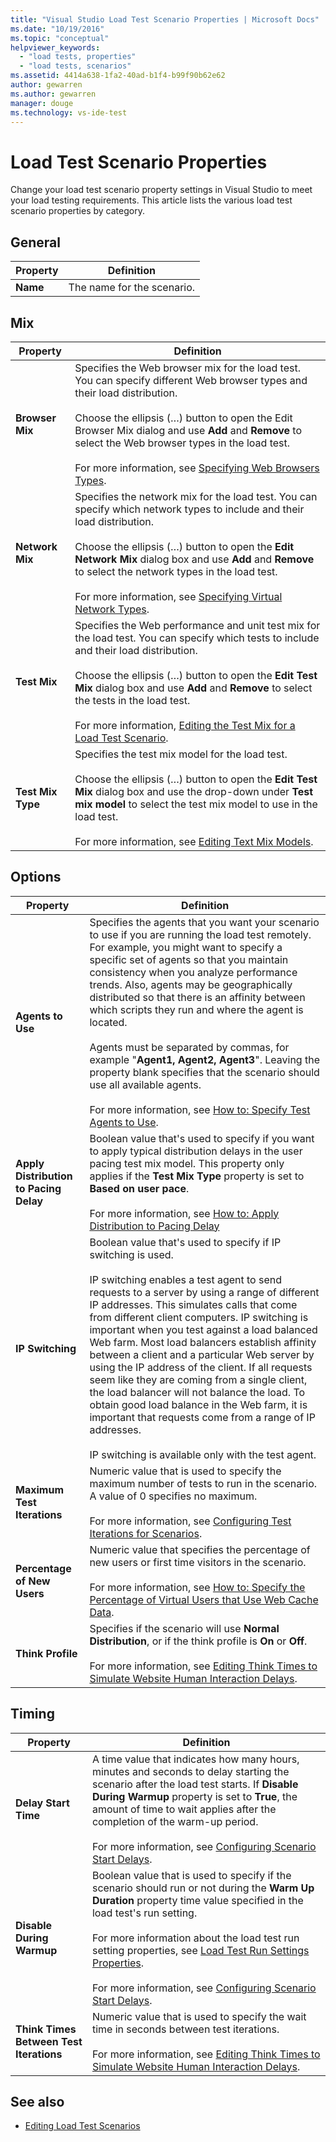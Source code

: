 ```yaml
---
title: "Visual Studio Load Test Scenario Properties | Microsoft Docs"
ms.date: "10/19/2016"
ms.topic: "conceptual"
helpviewer_keywords:
  - "load tests, properties"
  - "load tests, scenarios"
ms.assetid: 4414a638-1fa2-40ad-b1f4-b99f90b62e62
author: gewarren
ms.author: gewarren
manager: douge
ms.technology: vs-ide-test
---
```

# Load Test Scenario Properties

Change your load test scenario property settings in Visual Studio to meet your load testing requirements. This article lists the various load test scenario properties by category.

## General

|Property|Definition|
|--------------|----------------|
|**Name**|The name for the scenario.|

## Mix

|Property|Definition|
|--------------|----------------|
|**Browser Mix**|Specifies the Web browser mix for the load test. You can specify different Web browser types and their load distribution.<br /><br />Choose the ellipsis (…) button to open the Edit Browser Mix dialog and use **Add** and **Remove** to select the Web browser types in the load test.<br /><br />For more information, see [Specifying Web Browsers Types](../test/edit-the-test-mix-to-specify-which-web-browsers-types-in-a-load-test-scenario.md).|
|**Network Mix**|Specifies the network mix for the load test. You can specify which network types to include and their load distribution.<br /><br />Choose the ellipsis (…) button to open the **Edit Network Mix** dialog box and use **Add** and **Remove** to select the network types in the load test.<br /><br />For more information, see [Specifying Virtual Network Types](../test/specify-virtual-network-types-in-a-load-test-scenario.md).|
|**Test Mix**|Specifies the Web performance and unit test mix for the load test. You can specify which tests to include and their load distribution.<br /><br />Choose the ellipsis (…) button to open the **Edit Test Mix** dialog box and use **Add** and **Remove** to select the tests in the load test.<br /><br />For more information, [Editing the Test Mix for a Load Test Scenario](../test/edit-the-test-mix-to-specify-which-web-browsers-types-in-a-load-test-scenario.md).|
|**Test Mix Type**|Specifies the test mix model for the load test.<br /><br />Choose the ellipsis (…) button to open the **Edit Test Mix** dialog box and use the drop-down under **Test mix model** to select the test mix model to use in the load test.<br /><br />For more information, see [Editing Text Mix Models](../test/edit-test-mix-models-to-specify-the-probability-of-a-virtual-user-running-a-test.md).|

## Options

|Property|Definition|
|--------------|----------------|
|**Agents to Use**|Specifies the agents that you want your scenario to use if you are running the load test remotely. For example, you might want to specify a specific set of agents so that you maintain consistency when you analyze performance trends. Also, agents may be geographically distributed so that there is an affinity between which scripts they run and where the agent is located.<br /><br />Agents must be separated by commas, for example "**Agent1, Agent2, Agent3**". Leaving the property blank specifies that the scenario should use all available agents.<br /><br />For more information, see [How to: Specify Test Agents to Use](../test/how-to-specify-test-agents-to-use-in-load-test-scenarios.md).|
|**Apply Distribution to Pacing Delay**|Boolean value that's used to specify if you want to apply typical distribution delays in the user pacing test mix model. This property only applies if the **Test Mix Type** property is set to **Based on user pace**.<br /><br />For more information, see [How to: Apply Distribution to Pacing Delay](../test/how-to-apply-distribution-to-pacing-delay-when-using-a-user-pace-test-mix-model.md)|
|**IP Switching**|Boolean value that's used to specify if IP switching is used.<br /><br />IP switching enables a test agent to send requests to a server by using a range of different IP addresses. This simulates calls that come from different client computers. IP switching is important when you test against a load balanced Web farm. Most load balancers establish affinity between a client and a particular Web server by using the IP address of the client. If all requests seem like they are coming from a single client, the load balancer will not balance the load. To obtain good load balance in the Web farm, it is important that requests come from a range of IP addresses.<br /><br />IP switching is available only with the test agent.|
|**Maximum Test Iterations**|Numeric value that is used to specify the maximum number of tests to run in the scenario. A value of 0 specifies no maximum.<br /><br />For more information, see [Configuring Test Iterations for Scenarios](../test/configure-test-iterations-in-a-load-test-scenario.md).|
|**Percentage of New Users**|Numeric value that specifies the percentage of new users or first time visitors in the scenario.<br /><br />For more information, see [How to: Specify the Percentage of Virtual Users that Use Web Cache Data](../test/how-to-specify-the-percentage-of-virtual-users-that-use-web-cache-data.md).|
|**Think Profile**|Specifies if the scenario will use **Normal Distribution**, or if the think profile is **On** or **Off**.<br /><br />For more information, see [Editing Think Times to Simulate Website Human Interaction Delays](../test/edit-think-times-in-load-test-scenarios.md).|

## Timing

|Property|Definition|
|--------------|----------------|
|**Delay Start Time**|A time value that indicates how many hours, minutes and seconds to delay starting the scenario after the load test starts. If **Disable During Warmup** property is set to **True**, the amount of time to wait applies after the completion of the warm-up period.<br /><br />For more information, see [Configuring Scenario Start Delays](../test/configure-scenario-start-delays.md).|
|**Disable During Warmup**|Boolean value that is used to specify if the scenario should run or not during the **Warm Up Duration** property time value specified in the load test's run setting.<br /><br />For more information about the load test run setting properties, see [Load Test Run Settings Properties](../test/load-test-run-settings-properties.md).<br /><br />For more information, see [Configuring Scenario Start Delays](../test/configure-scenario-start-delays.md).|
|**Think Times Between Test Iterations**|Numeric value that is used to specify the wait time in seconds between test iterations.<br /><br />For more information, see [Editing Think Times to Simulate Website Human Interaction Delays](../test/edit-think-times-in-load-test-scenarios.md).|

## See also

- [Editing Load Test Scenarios](../test/edit-load-test-scenarios.md)